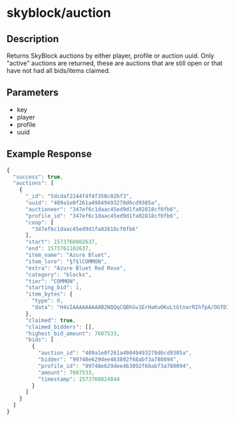 # skyblock/auction

## Description
Returns SkyBlock auctions by either player, profile or auction uuid. Only "active" auctions are returned, these are auctions that are still open or that have not had all bids/items claimed.

## Parameters
- key
- player
- profile
- uuid

## Example Response
```js
{
  "success": true,
  "auctions": [
    {
      "_id": "5dcdaf2244f4f4f350c02bf3",
      "uuid": "409a1e0f261a49849493278d6cd9305a",
      "auctioneer": "347ef6c1daac45ed9d1fa02818cf0fb6",
      "profile_id": "347ef6c1daac45ed9d1fa02818cf0fb6",
      "coop": [
        "347ef6c1daac45ed9d1fa02818cf0fb6"
      ],
      "start": 1573760802637,
      "end": 1573761102637,
      "item_name": "Azure Bluet",
      "item_lore": "§f§lCOMMON",
      "extra": "Azure Bluet Red Rose",
      "category": "blocks",
      "tier": "COMMON",
      "starting_bid": 1,
      "item_bytes": {
        "type": 0,
        "data": "H4sIAAAAAAAAAB2NQQqCQBhGv1ErHaKu0KoLtGtnarRIhTpA/OGfDIwZ4wxUF/IeHiyyto/3eBKIIJQEIDx4qsJaYJK07m6FhG+p9hEdVMV7TXU3Wh+JWaW6h6ZXhODYGg5/LeZDfxt6nZR5XhYhgoIaxmKE8dsZXu20YwuJZfa0hmJrjbo6y134f8pTll5O5TnbbgAP05Qaqhk+8AVIrd2eoAAAAA=="
      },
      "claimed": true,
      "claimed_bidders": [],
      "highest_bid_amount": 7607533,
      "bids": [
        {
          "auction_id": "409a1e0f261a49849493278d6cd9305a",
          "bidder": "99748e629dee463892f68abf3a780094",
          "profile_id": "99748e629dee463892f68abf3a780094",
          "amount": 7607533,
          "timestamp": 1573760824844
        }
      ]
    }
  ]
}
```
